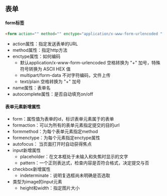 ## **表单**
#### **form标签**
 ```html
<form action="" method="" enctype="application/x-www-form-urlencoded " ></form>
```
- action属性：指定发送表单的URL
- method属性：指定http方法
- enctype属性：如何编码
   - 默认application/x-www-form-urlencoded 空格转换为 "+" 加号，特殊符号转换为 ASCII HEX 值
   - multipart/form-data 不对字符编码，文件上传
   - text/plain 空格转换为 "+" 加号
- name属性：表单名
- autocomplete属性：是否自动填充on/off

#### 表单元素新增属性
   - form：属性值为表单的id，标识表单元素属于的表单
   - formaction：可以为所有的表单元素指定提交的目的url
   - formmethod：为每个表单元素指定method
   - formenctype：为每个元素指定enctype属性
   - autofocus： 当页面打开时自动获得焦点
   - input新增属性
      - placeholder：在文本框处于未输入和失焦时显示的文字
      - pattern：一个正则表达式，检查内容是否符合格式，决定提交与否
   - checkbox新增属性
      - indeterminate：说明复选框尚未明确是否选取
   - 类型为image的input元素
      - height和width：指定图片大小